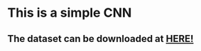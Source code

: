 <h1>This is a simple CNN



<h2>The dataset can be downloaded at <a href="https://www.kaggle.com/c/data-science-bowl-2017/data" title="Title">HERE!</a>



